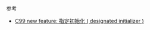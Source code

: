 #

参考 
* [C99 new feature: 指定初始化 ( designated initializer )](https://blogs.oracle.com/weixue/entry/c99_new_feature_%E6%8C%87%E5%AE%9A%E5%88%9D%E5%A7%8B%E5%8C%96_designated)